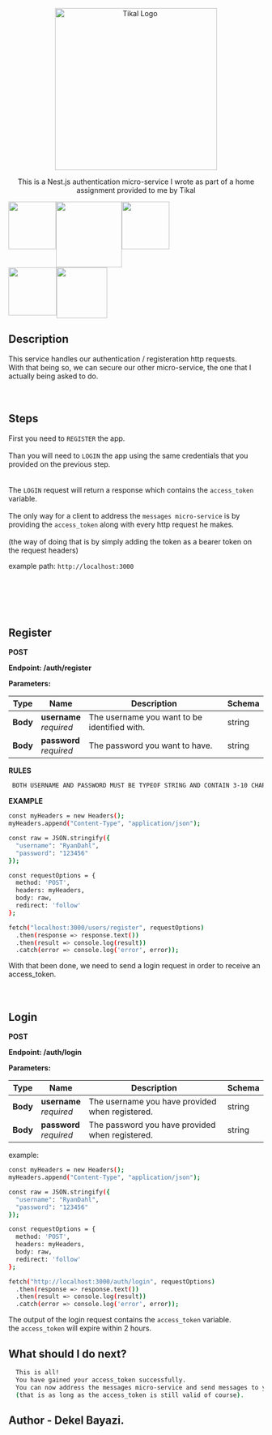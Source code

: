 <p align="center">
  <a href="https://www.tikalk.com/" target="blank"><img src="https://tkctl.tikalk.com/images/we-full-stack.png" width="320" alt="Tikal Logo" /></a>
</p>

[circleci-image]: https://img.shields.io/circleci/build/github/nestjs/nest/master?token=abc123def456
[circleci-url]: https://circleci.com/gh/nestjs/nest

  <p align="center">This is a Nest.js authentication micro-service I wrote as part of a home assignment provided to me by Tikal</p>
    <p align="center">

  <div align="center">
  <div style="display: flex;">
    <a href="#">
    <div style="display: flex;">
        <img href="localhost" src="https://camo.githubusercontent.com/0d358238ba8c67946e6555aad926b947e1a5048f/68747470733a2f2f6e6573746a732e636f6d2f696d672f6c6f676f5f746578742e737667" height="94"/> 
      <img src="https://i.ibb.co/tqHYP3q/pngwing-com.png" height="130"/> 
      <img src="https://upload.wikimedia.org/wikipedia/commons/thumb/d/d9/Node.js_logo.svg/1200px-Node.js_logo.svg.png"  height="94"/> 
  </div>  
        <div style="display: flex;">
     <img src="https://ky-solutions.fr/nuxt/img/typescript.5c70a1d.png" height="95"/> 
      <img src="https://logos-world.net/wp-content/uploads/2021/02/Docker-Logo-2013-2015.png" height="100"/> 
    </div>
    </a>
    </div>
</div>

## Description

This service handles our authentication / registeration http requests. <br>
With that being so, we can secure our other micro-service, the one that I actually
being asked to do. <br> <br><br>

## Steps

First you need to `REGISTER` the app. <br> <br>
Than you will need to `LOGIN` the app using the same credentials that you provided on the previous step. <br> <br>  
 The `LOGIN` request will return a response which contains the `access_token` variable. <br> <br>
The only way for a client to address the `messages micro-service` is by providing
the `access_token` along with every http request he makes. <br> <br>
(the way of doing that is by simply adding the token as a bearer token on the request headers)

example path: `http://localhost:3000` <br> <br>

<br><br><br>

## Register

**POST**

<b>Endpoint: /auth/register</b>

<b>Parameters:</b>

| Type     | Name                        | Description                                  | Schema |
| -------- | --------------------------- | -------------------------------------------- | ------ |
| **Body** | **username** <br>_required_ | The username you want to be identified with. | string |
| **Body** | **password** <br>_required_ | The password you want to have.               | string |

**RULES**

```bash
 BOTH USERNAME AND PASSWORD MUST BE TYPEOF STRING AND CONTAIN 3-10 CHARS AND SHALL NOT CONTAIN SPACES.
```

**EXAMPLE**

```bash
const myHeaders = new Headers();
myHeaders.append("Content-Type", "application/json");

const raw = JSON.stringify({
  "username": "RyanDahl",
  "password": "123456"
});

const requestOptions = {
  method: 'POST',
  headers: myHeaders,
  body: raw,
  redirect: 'follow'
};

fetch("localhost:3000/users/register", requestOptions)
  .then(response => response.text())
  .then(result => console.log(result))
  .catch(error => console.log('error', error));
```

With that been done, we need to send a login request in order to receive an access_token.
<br><br><br>

## Login

**POST**

<b>Endpoint: /auth/login</b>

<b>Parameters: </b>

| Type     | Name                        | Description                                     | Schema |
| -------- | --------------------------- | ----------------------------------------------- | ------ |
| **Body** | **username** <br>_required_ | The username you have provided when registered. | string |
| **Body** | **password** <br>_required_ | The password you have provided when registered. | string |

example:

```bash
const myHeaders = new Headers();
myHeaders.append("Content-Type", "application/json");

const raw = JSON.stringify({
  "username": "RyanDahl",
  "password": "123456"
});

const requestOptions = {
  method: 'POST',
  headers: myHeaders,
  body: raw,
  redirect: 'follow'
};

fetch("http://localhost:3000/auth/login", requestOptions)
  .then(response => response.text())
  .then(result => console.log(result))
  .catch(error => console.log('error', error));
```

The output of the login request contains the `access_token` variable. <br>
the `access_token` will expire within 2 hours.

## What should I do next?

```bash
  This is all!
  You have gained your access_token successfully.
  You can now address the messages micro-service and send messages to your friends!
  (that is as long as the access_token is still valid of course).
```

## Author - Dekel Bayazi.
